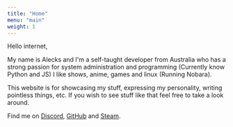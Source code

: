 ```yaml
---
title: "Home"
menu: "main"
weight: 1
---
```

Hello internet, 

My name is Alecks and I'm a self-taught developer from Australia who has a strong passion for system administration and programming (Currently know Python and JS) I like shows, anime, games and linux (Running Nobara).

This website is for showcasing my stuff, expressing my personality, writing pointless things, etc. If you wish to see stuff like that feel free to take a look around.


Find me on [Discord](https://discord.com/users/612522818294251522), [GitHub](https://github.com/Alecks20) and [Steam](https://steamcommunity.com/id/hikariasahi/).

